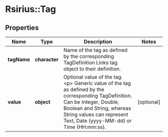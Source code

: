 # Rsirius::Tag


## Properties
Name | Type | Description | Notes
------------ | ------------- | ------------- | -------------
**tagName** | **character** | Name of the tag as defined by the corresponding TagDefinition  Links tag object to their definition. | 
**value** | **object** | Optional value of the tag.  &lt;p&gt;  Generic value of the tag as defined by the corresponding TagDefinition.  Can be Integer, Double, Boolean and String, whereas String values can represent Text, Date (yyyy-MM-dd) or Time (HH:mm:ss). | [optional] 



